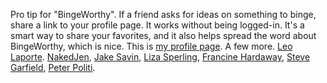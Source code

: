 Pro tip for "BingeWorthy". If a friend asks for ideas on something to binge, share a link to your profile page. It works without being logged-in. It's a smart way to share your favorites, and it also helps spread the word about BingeWorthy, which is nice. This is <a href="http://my.bingeworthy.io/davewiner/">my profile page</a>. A few more. <a href="http://my.bingeworthy.io/leolaporte/">Leo Laporte</a>. <a href="http://my.bingeworthy.io/nakedjen/">NakedJen</a>, <a href="http://my.bingeworthy.io/jsavin/">Jake Savin</a>, <a href="http://my.bingeworthy.io/lizasperling/">Liza Sperling</a>, <a href="http://my.bingeworthy.io/hardaway/">Francine Hardaway</a>, <a href="http://my.bingeworthy.io/stevegarfield/">Steve Garfield</a>, <a href="http://my.bingeworthy.io/peter_politi/">Peter Politi</a>.
